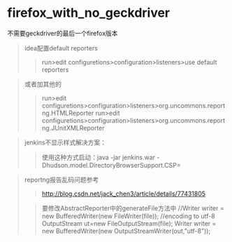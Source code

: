 # firefox_with_no_geckdriver
不需要geckdriver的最后一个firefox版本


>idea配置default reporters
>>run>edit configuretions>configuration>listeners>use default reporters


>或者加其他的
>>run>edit configuretions>configuration>listeners>org.uncommons.reportng.HTMLReporter
>>run>edit configuretions>configuration>listeners>org.uncommons.reportng.JUnitXMLReporter


>jenkins不显示样式解决方案：
>>使用这种方式启动：java  -jar jenkins.war -Dhudson.model.DirectoryBrowserSupport.CSP=

>reportng报告乱码问题参考
>>http://blog.csdn.net/jack_chen3/article/details/77431805
>
>>要修改AbstractReporter中的generateFile方法中
>>//Writer writer = new BufferedWriter(new FileWriter(file));
>>//encoding to utf-8
>>OutputStream ut=new FileOutputStream(file);
>>Writer writer = new BufferedWriter(new OutputStreamWriter(out,"utf-8"));
